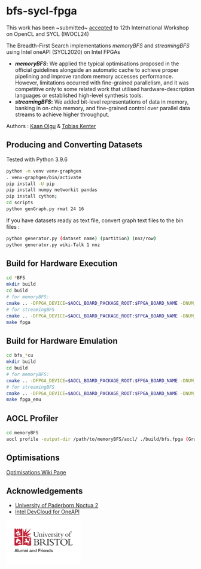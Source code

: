 # bfs-sycl-fpga
This work has been ~submitted~ [accepted](https://www.iwocl.org/iwocl-2024/program/#conf-wed) to 12th International Workshop on OpenCL and SYCL (IWOCL24)

The Breadth-First Search implementations _memoryBFS_ and _streamingBFS_ using Intel oneAPI (SYCL2020) on Intel FPGAs
* **_memoryBFS_:** We applied the typical optimisations proposed in the official guidelines alongside an automatic cache to achieve proper pipelining and improve random memory accesses performance. However, limitations occurred with fine-grained parallelism, and it was competitive only to some related work that utilised hardware-description languages or established high-level synthesis tools.
* **_streamingBFS_:** We added bit-level representations of data in memory, banking in on-chip memory, and fine-grained control over parallel data streams to achieve higher throughput.

Authors : [Kaan Olgu](https://research-information.bris.ac.uk/en/persons/kaan-olgu-2) & [Tobias Kenter](https://www.uni-paderborn.de/en/person/3145)
## Producing and Converting Datasets
Tested with Python 3.9.6
```bash
python -m venv venv-graphgen
. venv-graphgen/bin/activate
pip install -U pip
pip install numpy networkit pandas
pip install cython;
cd scripts
python genGraph.py rmat 24 16
```
If you have datasets ready as text file, convert graph text files to the bin files : 
```bash
python generator.py (dataset name) (partition) (nnz/row)
python generator.py wiki-Talk 1 nnz
```

## Build for Hardware Execution
```bash
cd *BFS
mkdir build
cd build
# for memoryBFS:
cmake .. -DFPGA_DEVICE=$AOCL_BOARD_PACKAGE_ROOT:$FPGA_BOARD_NAME -DNUM_COMPUTE_UNITS=4 
# for streamingBFS
cmake .. -DFPGA_DEVICE=$AOCL_BOARD_PACKAGE_ROOT:$FPGA_BOARD_NAME -DNUM_COMPUTE_UNITS=4 -DK_MEMORY_CACHE=131072
make fpga
```

## Build for Hardware Emulation
```bash
cd bfs_*cu
mkdir build
cd build
# for memoryBFS:
cmake .. -DFPGA_DEVICE=$AOCL_BOARD_PACKAGE_ROOT:$FPGA_BOARD_NAME -DNUM_COMPUTE_UNITS=4 
# for streamingBFS
cmake .. -DFPGA_DEVICE=$AOCL_BOARD_PACKAGE_ROOT:$FPGA_BOARD_NAME -DNUM_COMPUTE_UNITS=4 -DK_MEMORY_CACHE=131072
make fpga_emu
```

## AOCL Profiler
```bash
cd memoryBFS
aocl profile -output-dir /path/to/memoryBFS/aocl/ ./build/bfs.fpga (GraphName)  (Partition) (RootNode)
```

## Optimisations
[Optimisations Wiki Page](https://github.com/kaanolgu/bfs-sycl-fpga/wiki/Optimisation-Guide)


## Acknowledgements
* [University of Paderborn Noctua 2](https://pc2.uni-paderborn.de/hpc-services/available-systems/noctua2)
* [Intel DevCloud for OneAPI](https://devcloud.intel.com/oneapi/)
<img src="/docs/images/bristol-alumni-and-friends.png" alt="drawing" width="200" />


